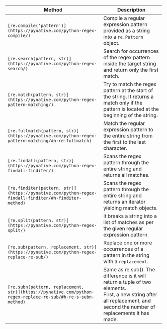 | Method | Description |
| --- | --- |
| `[re.compile('pattern')](https://pynative.com/python-regex-compile/)` | Compile a regular expression pattern provided as a string into a `re.Pattern` object. |
| `[re.search(pattern, str)](https://pynative.com/python-regex-search/)` | Search for occurrences of the regex pattern inside the target string and return only the first match. |
| `[re.match(pattern, str)](https://pynative.com/python-regex-pattern-matching/)` | Try to match the regex pattern at the start of the string. It returns a match only if the pattern is located at the beginning of the string. |
| `[re.fullmatch(pattern, str)](https://pynative.com/python-regex-pattern-matching/#h-re-fullmatch)` | Match the regular expression pattern to the entire string from the first to the last character. |
| `[re.findall(pattern, str)](https://pynative.com/python-regex-findall-finditer/)` | Scans the regex pattern through the entire string and returns all matches. |
| `[re.finditer(pattern, str)](https://pynative.com/python-regex-findall-finditer/#h-finditer-method)` | Scans the regex pattern through the entire string and returns an iterator yielding match objects. |
| `[re.split(pattern, str)](https://pynative.com/python-regex-split/)` | It breaks a string into a list of matches as per the given regular expression pattern. |
| `[re.sub(pattern, replacement, str)](https://pynative.com/python-regex-replace-re-sub/)` | Replace one or more occurrences of a pattern in the string with a `replacement`. |
| `[re.subn(pattern, replacement, str)](https://pynative.com/python-regex-replace-re-sub/#h-re-s-subn-method)` | Same as re.sub(). The difference is it will return a tuple of two elements.  <br>First, a new string after all replacement, and second the number of replacements it has made. |